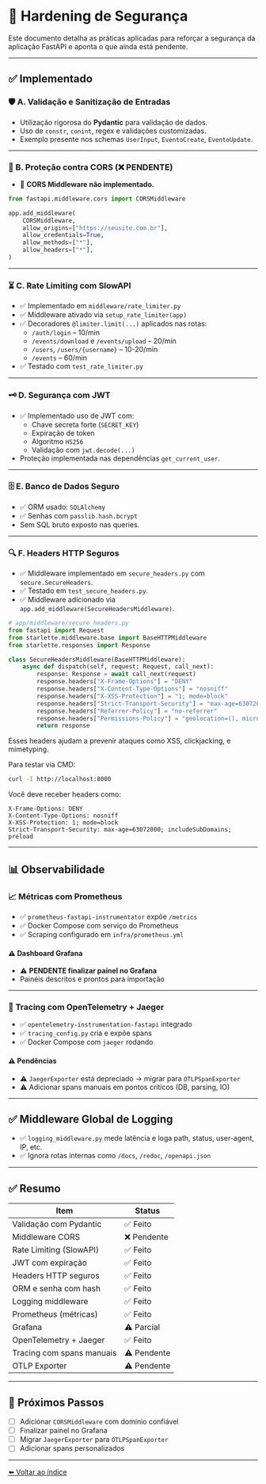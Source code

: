 # 🔐 Hardening de Segurança

Este documento detalha as práticas aplicadas para reforçar a segurança da aplicação FastAPI e aponta o que ainda está pendente.

---

## ✅ Implementado

### 🛡️ A. Validação e Sanitização de Entradas

- Utilização rigorosa do **Pydantic** para validação de dados.
- Uso de `constr`, `conint`, regex e validações customizadas.
- Exemplo presente nos schemas `UserInput`, `EventoCreate`, `EventoUpdate`.

---

### 🚫 B. Proteção contra CORS (❌ PENDENTE)

- 🔴 **CORS Middleware não implementado.**

```python
from fastapi.middleware.cors import CORSMiddleware

app.add_middleware(
    CORSMiddleware,
    allow_origins=["https://seusite.com.br"],
    allow_credentials=True,
    allow_methods=["*"],
    allow_headers=["*"],
)
```

---

### ⏳ C. Rate Limiting com SlowAPI

- ✅ Implementado em `middleware/rate_limiter.py`
- ✅ Middleware ativado via `setup_rate_limiter(app)`
- ✅ Decoradores `@limiter.limit(...)` aplicados nas rotas:
  - `/auth/login` – 10/min
  - `/events/download` e `/events/upload` – 20/min
  - `/users`, `/users/{username}` – 10-20/min
  - `/events` – 60/min
- ✅ Testado com `test_rate_limiter.py`

---

### 🗝️ D. Segurança com JWT

- ✅ Implementado uso de JWT com:
  - Chave secreta forte (`SECRET_KEY`)
  - Expiração de token
  - Algoritmo `HS256`
  - Validação com `jwt.decode(...)`
- Proteção implementada nas dependências `get_current_user`.

---

### 🗄️ E. Banco de Dados Seguro

- ✅ ORM usado: `SQLAlchemy`
- ✅ Senhas com `passlib.hash.bcrypt`
- Sem SQL bruto exposto nas queries.

---

### 🔍 F. Headers HTTP Seguros

- ✅ Middleware implementado em `secure_headers.py` com `secure.SecureHeaders`.
- ✅ Testado em `test_secure_headers.py`.
- ✅ Middleware adicionado via `app.add_middleware(SecureHeadersMiddleware)`.

```python
# app/middleware/secure_headers.py
from fastapi import Request
from starlette.middleware.base import BaseHTTPMiddleware
from starlette.responses import Response

class SecureHeadersMiddleware(BaseHTTPMiddleware):
    async def dispatch(self, request: Request, call_next):
        response: Response = await call_next(request)
        response.headers["X-Frame-Options"] = "DENY"
        response.headers["X-Content-Type-Options"] = "nosniff"
        response.headers["X-XSS-Protection"] = "1; mode=block"
        response.headers["Strict-Transport-Security"] = "max-age=63072000; includeSubDomains; preload"
        response.headers["Referrer-Policy"] = "no-referrer"
        response.headers["Permissions-Policy"] = "geolocation=(), microphone=(), camera=()"]
        return response
```

Esses headers ajudam a prevenir ataques como XSS, clickjacking, e mimetyping.

Para testar via CMD:
```bash
curl -I http://localhost:8000
```

Você deve receber headers como:

```
X-Frame-Options: DENY
X-Content-Type-Options: nosniff
X-XSS-Protection: 1; mode=block
Strict-Transport-Security: max-age=63072000; includeSubDomains; preload
```

---

## 📊 Observabilidade

### 📈 Métricas com Prometheus

- ✅ `prometheus-fastapi-instrumentator` expõe `/metrics`
- ✅ Docker Compose com serviço do Prometheus
- ✅ Scraping configurado em `infra/prometheus.yml`

#### ⚠️ Dashboard Grafana

- ⚠️ **PENDENTE finalizar painel no Grafana**
- Painéis descritos e prontos para importação

---

### 📡 Tracing com OpenTelemetry + Jaeger

- ✅ `opentelemetry-instrumentation-fastapi` integrado
- ✅ `tracing_config.py` cria e expõe spans
- ✅ Docker Compose com `jaeger` rodando

#### ⚠️ Pendências

- ⚠️ `JaegerExporter` está depreciado → migrar para `OTLPSpanExporter`
- ⚠️ Adicionar spans manuais em pontos críticos (DB, parsing, IO)

---

## ✅ Middleware Global de Logging

- ✅ `logging_middleware.py` mede latência e loga path, status, user-agent, IP, etc.
- ✅ Ignora rotas internas como `/docs`, `/redoc`, `/openapi.json`

---

## ✅ Resumo

| Item                          | Status    |
|-------------------------------|-----------|
| Validação com Pydantic       | ✅ Feito  |
| Middleware CORS              | ❌ Pendente |
| Rate Limiting (SlowAPI)      | ✅ Feito  |
| JWT com expiração            | ✅ Feito  |
| Headers HTTP seguros         | ✅ Feito  |
| ORM e senha com hash         | ✅ Feito  |
| Logging middleware           | ✅ Feito  |
| Prometheus (métricas)        | ✅ Feito  |
| Grafana                      | ⚠️ Parcial |
| OpenTelemetry + Jaeger       | ✅ Feito  |
| Tracing com spans manuais    | ⚠️ Pendente |
| OTLP Exporter                | ⚠️ Pendente |

---

## 📌 Próximos Passos

- [ ] Adicionar `CORSMiddleware` com domínio confiável
- [ ] Finalizar painel no Grafana
- [ ] Migrar `JaegerExporter` para `OTLPSpanExporter`
- [ ] Adicionar spans personalizados

---

[⬅️ Voltar ao índice](../README.md)
